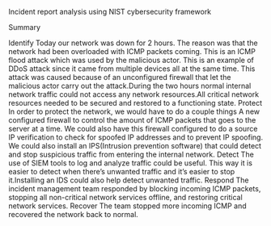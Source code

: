 Incident report analysis using NIST cybersecurity framework


Summary

Identify
Today our network was down for 2 hours. The reason was that the network had been overloaded with ICMP packets coming. This is an ICMP flood attack which was used by the malicious actor. This is an example of DDoS attack since it came from multiple devices all at the same time. This attack was caused because of an unconfigured firewall that let the malicious actor carry out the attack.During the two hours normal internal network traffic could not access any network resources.All critical network resources needed
to be secured and restored to a functioning state.
Protect
In order to protect the network, we would have to do a couple things
A new configured firewall to control the amount of ICMP packets that goes to the server at a time. We could also have this firewall configured to do a source IP verification to check for spoofed IP addresses and to prevent IP spoofing.
We could also install an IPS(Intrusion prevention software) that could detect and stop suspicious traffic from entering the internal network.
Detect
The use of SIEM tools to log and analyze traffic could be useful. This way it is easier to detect when there’s unwanted traffic and it’s easier to stop it.Installing an IDS could also help detect unwanted traffic.
Respond
The incident management team responded by blocking incoming ICMP packets, stopping all non-critical network services offline, and restoring critical network services.
Recover
The team stopped more incoming ICMP and recovered the network back to normal.






